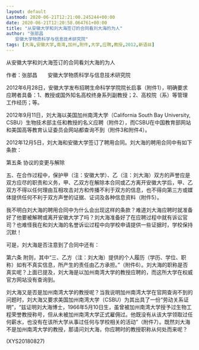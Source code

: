 ```yaml
---
layout: default
Lastmod: 2020-06-21T12:21:00.245244+00:00
date: 2020-06-21T12:20:58.064761+00:00
title: "从安徽大学和刘大海签订的合同看刘大海的为人"
author: "张部昌
　　安徽大学物质科学与信息技术研究院"
tags: [大海,安徽大学,南湾,加州,附件,大学,应聘,教授,2012,新语丝]
---
```


从安徽大学和刘大海签订的合同看刘大海的为人

作者：张部昌　　安徽大学物质科学与信息技术研究院

2012年6月28日，安徽大学发布招聘生命科学学院院长启事（附件1），明确要求应聘者具备：1、教授或国外知名高校终身系列副教授；2、高校院（系）等管理工作经历；等。

2012年9月11日，刘大海以美国加州南湾大学（California South Bay University, CSBU）生物技术部主任和教授的名义应聘（附件2），而CSBU在中国教育部网站和美国高等教育认证委员会网站都查询不到（附件3和附件4）。

2012年12月5日，刘大海和安徽大学签订了聘用合同。刘大海的聘用合同中有如下条款：

第五条 协议的变更与解除

五、在合作过程中，保护甲（注：安徽大学）、乙（注：刘大海）双方的声誉应是双方应尽的职责和义务，甲、乙双方在解除本合同或乙方离开安徽大学后，甲、乙双方不得以任何理由互相攻击对方和传播不利于双方的信息，也不得向第三方或媒体提供任何不利于双方声誉的证据、证词及各种信息资料（附件5）。

我不明白刘大海的聘用合同中为什么会出现这样的条款？难道刘大海应聘时就准备好了他要被解聘或离开安徽大学了吗？刘大海准备好了在应聘过程中就有诉讼官司？也难怪我在和刘大海的名誉诉讼过程中向学校申请提供一些证据时，学校保持沉默！

可是，刘大海是否注意到了合同中还有：

第六条 附则，其中“三、乙方（注：刘大海）提供的个人履历（学历、学位、职称）如有不真实信息，所产生的责任由乙方承担。”（附件6）。刘大海的职称是否真实呢？上面已提及，刘大海是以加州南湾大学的教授应聘的，而这所大学在权威官方网站没有查询到。

刘大海又是否是加州南湾大学的教授呢？当我说明加州南湾大学在官网查询不到的问题时，刘大海又要求美国加州南湾大学（CSBU）为其出具了一份“劳动关系证明”，“兹证明刘大海博士，1966年5月10日生，虽曾被加州南湾大学授予过生物工程荣誉教授称号，但从未被加州南湾大学正式雇佣过。他既没有从该大学领取过任何薪水，也没有在该所大学从事过任何与学校相关的活动”（附件7）。既然刘大海不是加州南湾大学的教授，那请问刘大海，你应聘时的教授职称从何处而来呢？

(XYS20180827)

